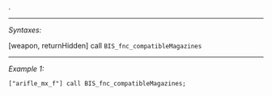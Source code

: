 .


---
*Syntaxes:*

[weapon, returnHidden] call `BIS_fnc_compatibleMagazines`

---
*Example 1:*

```sqf
["arifle_mx_f"] call BIS_fnc_compatibleMagazines;
```